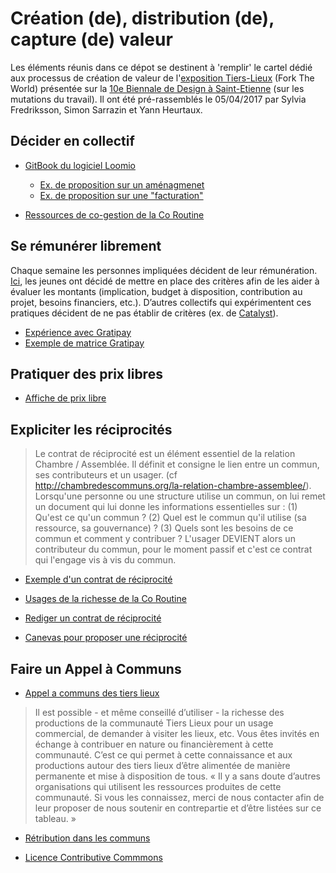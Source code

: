 # Création (de), distribution (de), capture (de) valeur

Les éléments réunis dans ce dépot  se destinent à 'remplir' le cartel dédié aux processus de création de valeur de l'[exposition Tiers-Lieux](http://frama.link/BiennaleDesign17-ForkTheWorld) (Fork The World) présentée sur la [10e Biennale de Design à Saint-Etienne](http://www.biennale-design.com/saint-etienne/2017/fr/home/) (sur les mutations du travail). Il ont été pré-rassemblés le 05/04/2017 par Sylvia Fredriksson, Simon Sarrazin et Yann Heurtaux. 

## Décider en collectif

- [GitBook du logiciel Loomio](https://loomio.coop)
  - [Ex. de proposition sur un aménagmenet](https://www.loomio.org/d/BUqti46G/assainir-la-cave-bonus)
  - [Ex. de proposition sur une "facturation"](https://www.loomio.org/d/OlwdLck3/permettre-aux-gens-qui-s-investissent-de-r-duire-leur-facture-et-ceux-qui-ne-peuvent-pas-de-payer-plus-)
  
- [Ressources de co-gestion de la Co Routine](https://drive.google.com/drive/folders/0BzUW0ZSBFWPecy1DVWt0RXM2dXc)

## Se rémunérer librement

Chaque semaine les personnes impliquées décident de leur rémunération. [Ici](http://simons.fr/1_blog/wp-content/uploads/2016/08/1452243419.jpg), les jeunes ont décidé de mettre en place des critères afin de les aider à évaluer les montants (implication, budget à disposition, contribution au projet, besoins financiers, etc.). D’autres collectifs qui expérimentent ces pratiques décident de ne pas établir de critères (ex. de [Catalyst](https://en.liberapay.com/collectifcatalyst/income/)).

- [Expérience avec Gratipay](https://opensource.com/open-organization/16/7/compensating-employees-letting-them-take-what-they-want)
- [Exemple de matrice Gratipay](https://cloud.githubusercontent.com/assets/134455/16816419/c732b884-490b-11e6-8fe4-af69e8368e04.png)

## Pratiquer des prix libres

- [Affiche de prix libre](https://drive.google.com/open?id=0BzUW0ZSBFWPeX20xRDl2YUd5WjQ)

## Expliciter les réciprocités

> Le contrat de réciprocité est un élément essentiel de la relation Chambre / Assemblée. Il définit et consigne le lien entre un commun, ses contributeurs et un usager. (cf http://chambredescommuns.org/la-relation-chambre-assemblee/). Lorsqu'une personne ou une structure utilise un commun, on lui remet un document qui lui donne les informations essentielles sur : (1) Qu'est ce qu'un commun ? (2) Quel est le commun qu'il utilise (sa ressource, sa gouvernance) ? (3) Quels sont les besoins de ce commun et comment y contribuer ?  L'usager DEVIENT alors un contributeur du commun, pour le moment passif et c'est ce contrat qui l'engage vis à vis du commun.

- [Exemple d'un contrat de réciprocité](https://docs.google.com/document/d/1UTk14FuQ3NfTaIDD0a5nsF1xfMd9gA5r71WonvghbcA/edit)

- [Usages de la richesse de la Co Routine](https://www.loomio.org/d/0cwk3NLh/r-ciprocit-quand-il-y-a-usage-commercial-de-la-richesse-de-la-coroutine-conseil-visite-du-lieu-r-utilisation-des-contenus-etc-)

- [Rediger un contrat de réciprocité](https://www.loomio.org/d/vU2V5Wi4/r-diger-une-premi-re-version-d-un-contrat-de-r-ciprocit-)

- [Canevas pour proposer une réciprocité](http://hauts.tiers-lieux.org/prestations-et-formation) 

## Faire un Appel à Communs

- [Appel a communs des tiers lieux](http://hauts.tiers-lieux.org)

> Il est possible - et même conseillé d’utiliser - la richesse des productions de la communauté Tiers Lieux pour un usage commercial, de demander à visiter les lieux, etc. Vous êtes invités en échange à contribuer en nature ou financièrement à cette communauté. C’est ce qui permet à cette connaissance et aux productions autour des tiers lieux d’être alimentée de manière permanente et mise à disposition de tous. « Il y a sans doute d’autres organisations qui utilisent les ressources produites de cette communauté. Si vous les connaissez, merci de nous contacter afin de leur proposer de nous soutenir en contrepartie et d’être listées sur ce tableau. »

- [Rétribution dans les communs](https://upload.wikimedia.org/wikipedia/commons/7/7b/Questionnements_juridiques_-_fiscaux.svg)

- [Licence Contributive Commmons](http://contributivecommons.org/la-licence-contributive-commons-synthese/)
